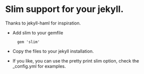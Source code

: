 # Slim support for your jekyll.

Thanks to jekyll-haml for inspiration.

* Add slim to your gemfile

        gem 'slim'

* Copy the files to your jekyll installation.
* If you like, you can use the pretty print slim option, check the _config.yml for examples.
